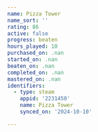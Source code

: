```yaml
---
name: Pizza Tower
name_sort: ''
rating: 86
active: false
progress: beaten
hours_played: 10
purchased_on: .nan
started_on: .nan
beaten_on: .nan
completed_on: .nan
mastered_on: .nan
identifiers:
  - type: steam
    appid: '2231450'
    name: Pizza Tower
    synced_on: '2024-10-10'

---
```

